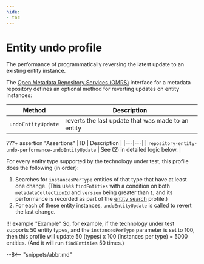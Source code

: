 ```yaml
---
hide:
- toc
---
```


<!-- SPDX-License-Identifier: CC-BY-4.0 -->
<!-- Copyright Contributors to the Egeria project. -->

# Entity undo profile

The performance of programmatically reversing the latest update to an existing entity instance.

The [Open Metadata Repository Services (OMRS)](/egeria/services/omrs) interface for a metadata
repository defines an optional method for reverting updates on entity instances:

| Method | Description |
|---|---|
| `undoEntityUpdate` | reverts the last update that was made to an entity |

???+ assertion "Assertions"
    | ID | Description |
    |---|---|
    | `repository-entity-undo-performance-undoEntityUpdate` | See (2) in detailed logic below. |

For every entity type supported by the technology under test, this profile does the following (in order):

1. Searches for `instancesPerType` entities of that type that have at least one change. (This uses `findEntities` with a
   condition on both `metadataCollectionId` and `version` being greater than `1`, and its performance is recorded as
   part of the [entity search](entity-search.md) profile.)
1. For each of these entity instances, `undoEntityUpdate` is called to revert the last change.

!!! example "Example"
    So, for example, if the technology under test supports 50 entity types, and the `instancesPerType` parameter is
    set to 100, then this profile will update 50 (types) x 100 (instances per type) = 5000
    entities. (And it will run `findEntities` 50 times.)

--8<-- "snippets/abbr.md"
